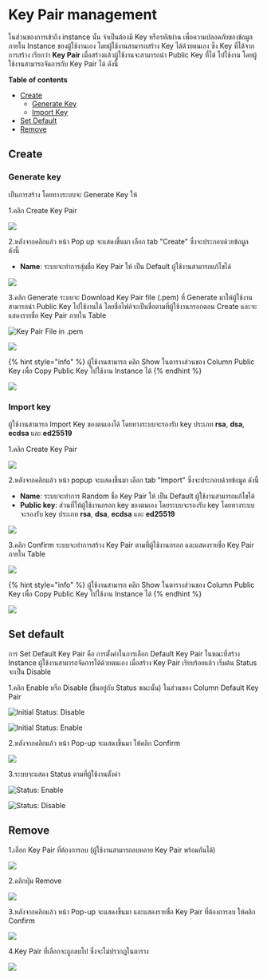 # Key Pair management

ในส่วนของการเข้าถึง instance นั้น จำเป็นต้องมี Key หรือรหัสผ่าน เพื่อความปลอดภัยของข้อมูลภายใน Instance ของผู้ใช้งานเอง โดยผู้ใช้งานสามารถสร้าง Key ได้ด้วยตนเอง ซึ่ง Key ที่ได้จากการสร้าง เรียกว่า **Key Pair** เมื่อสร้างแล้วผู้ใช้งานจะสามารถนำ Public Key ที่ได้ ไปใช้งาน โดยผู้ใช้งานสามารถจัดการกับ Key Pair ได้ ดังนี้

**Table of contents**

* [Create](key-pair-management.md#create)
  * [Generate Key](key-pair-management.md#generate-key)
  * [Import Key](key-pair-management.md#import-key)
* [Set Default](key-pair-management.md#set-default)
* [Remove](key-pair-management.md#remove)

## Create

### Generate key

เป็นการสร้าง โดยทางระบบจะ Generate Key ให้

1.คลิก Create Key Pair

![](../.gitbook/assets/create_keypair_1.png)

2.หลังจากคลิกแล้ว หน้า Pop up จะแสดงขึ้นมา เลือก tab "Create" ซึ่งจะประกอบด้วยข้อมูล ดังนี้

* **Name**: ระบบจะทำการสุ่มชื่อ Key Pair ให้ เป็น Default ผู้ใช้งานสามารถแก้ไขได้

![](../.gitbook/assets/create_keypair_2.png)

3.คลิก Generate ระบบจะ Download Key Pair file \(.pem\) ที่ Generate มาให้ผู้ใช้งานสามารถนำ Public Key ไปใช้งานได้ โดยชื่อไฟล์จะเป็นชื่อตามที่ผู้ใช้งานกรอกตอน Create และจะแสดงรายชื่อ Key Pair ภายใน Table

![Key Pair File in .pem](../.gitbook/assets/create_keypair_4.png)

![](../.gitbook/assets/create_keypair_5.png)

{% hint style="info" %}
ผู้ใช้งานสามารถ คลิก Show ในตารางส่วนของ Column Public Key เพื่อ Copy Public Key ไปใช้งาน Instance ได้
{% endhint %}

![](../.gitbook/assets/create_keypair_8.png)

### Import key

ผู้ใช้งานสามารถ Import Key ของตนเองได้ โดยทางระบบจะรองรับ key ประเภท **rsa**, **dsa**, **ecdsa** และ **ed25519**

1.คลิก Create Key Pair

![](../.gitbook/assets/create_keypair_1.png)

2.หลังจากคลิกแล้ว หน้า popup จะแสดงขึ้นมา เลือก tab "Import" ซึ่งจะประกอบด้วยข้อมูล ดังนี้

* **Name**: ระบบจะทำการ Random ชื่อ Key Pair ให้ เป็น Default ผู้ใช้งานสามารถแก้ไขได้  
* **Public key**: ส่วนที่ให้ผู้ใช้งานกรอก key ของตนเอง โดยระบบจะรองรับ key โดยทางระบบจะรองรับ key ประเภท **rsa**, **dsa**, **ecdsa** และ **ed25519**

![](../.gitbook/assets/create_keypair_6.png)

3.คลิก Confirm ระบบจะทำการสร้าง Key Pair ตามที่ผู้ใช้งานกรอก และแสดงรายชื่อ Key Pair ภายใน Table

![](../.gitbook/assets/create_keypair_7.png)

{% hint style="info" %}
ผู้ใช้งานสามารถ คลิก Show ในตารางส่วนของ Column Public Key เพื่อ Copy Public Key ไปใช้งาน Instance ได้
{% endhint %}

![](../.gitbook/assets/create_keypair_8_1.png)

## Set default

การ Set Default Key Pair คือ การตั้งค่าในการเลือก Default Key Pair ในขณะที่สร้าง Instance ผู้ใช้งานสามารถจัดการได้ด้วยตนเอง เมื่อสร้าง Key Pair เรียบร้อยแล้ว เริ่มต้น Status จะเป็น Disable

1.คลิก Enable หรือ Disable \(ขึ้นอยู่กับ Status ขณะนั้น\) ในส่วนของ Column Default Key Pair

![Initial Status: Disable](../.gitbook/assets/set_default_1.png)

![Initial Status: Enable](../.gitbook/assets/set_default_3.png)

2.หลังจากคลิกแล้ว หน้า Pop-up จะแสดงขึ้นมา ให้คลิก Confirm

![](../.gitbook/assets/set_default_2.png)

3.ระบบจะแสดง Status ตามที่ผู้ใช้งานตั้งค่า

![Status: Enable](../.gitbook/assets/set_default_3_1.png)

![Status: Disable](../.gitbook/assets/set_default_1_1.png)

## Remove

1.เลือก Key Pair ที่ต้องการลบ \(ผู้ใช้งานสามารถลบหลาย Key Pair พร้อมกันได้\)

![](../.gitbook/assets/remove_1.png)

2.คลิกปุ่ม Remove

![](../.gitbook/assets/remove_2.png)

3.หลังจากคลิกแล้ว หน้า Pop-up จะแสดงขึ้นมา และแสดงรายชื่อ Key Pair ที่ต้องการลบ ให้คลิก Confirm

![](../.gitbook/assets/remove_3.png)

4.Key Pair ที่เลือกจะถูกลบไป ซึ่งจะไม่ปรากฏในตาราง

![](../.gitbook/assets/remove_4.png)

